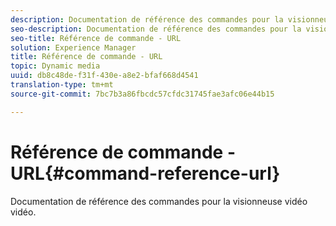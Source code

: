 ```yaml
---
description: Documentation de référence des commandes pour la visionneuse vidéo vidéo.
seo-description: Documentation de référence des commandes pour la visionneuse vidéo vidéo.
seo-title: Référence de commande - URL
solution: Experience Manager
title: Référence de commande - URL
topic: Dynamic media
uuid: db8c48de-f31f-430e-a8e2-bfaf668d4541
translation-type: tm+mt
source-git-commit: 7bc7b3a86fbcdc57cfdc31745fae3afc06e44b15

---
```



# Référence de commande - URL{#command-reference-url}

Documentation de référence des commandes pour la visionneuse vidéo vidéo.

